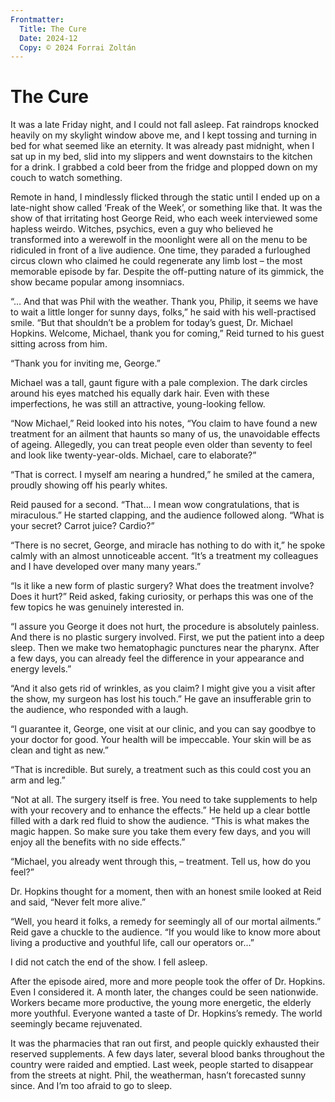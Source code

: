 ```yaml
---
Frontmatter:
  Title: The Cure
  Date: 2024-12
  Copy: © 2024 Forrai Zoltán
---
```


# The Cure

It was a late Friday night, and I could not fall asleep. Fat raindrops knocked heavily on my skylight window above me, and I kept tossing and turning in bed for what seemed like an eternity. It was already past midnight, when I sat up in my bed, slid into my slippers and went downstairs to the kitchen for a drink. I grabbed a cold beer from the fridge and plopped down on my couch to watch something.

Remote in hand, I mindlessly flicked through the static until I ended up on a late-night show called ‘Freak of the Week’, or something like that. It was the show of that irritating host George Reid, who each week interviewed some hapless weirdo. Witches, psychics, even a guy who believed he transformed into a werewolf in the moonlight were all on the menu to be ridiculed in front of a live audience. One time, they paraded a furloughed circus clown who claimed he could regenerate any limb lost – the most memorable episode by far. Despite the off-putting nature of its gimmick, the show became popular among insomniacs.

“… And that was Phil with the weather. Thank you, Philip, it seems we have to wait a little longer for sunny days, folks,” he said with his well-practised smile. “But that shouldn’t be a problem for today’s guest, Dr. Michael Hopkins. Welcome, Michael, thank you for coming,” Reid turned to his guest sitting across from him.

“Thank you for inviting me, George.”

Michael was a tall, gaunt figure with a pale complexion. The dark circles around his eyes matched his equally dark hair. Even with these imperfections, he was still an attractive, young-looking fellow.

“Now Michael,” Reid looked into his notes, “You claim to have found a new treatment for an ailment that haunts so many of us, the unavoidable effects of ageing. Allegedly, you can treat people even older than seventy to feel and look like twenty-year-olds. Michael, care to elaborate?”

“That is correct. I myself am nearing a hundred,” he smiled at the camera, proudly showing off his pearly whites.

Reid paused for a second. “That… I mean wow congratulations, that is miraculous.” He started clapping, and the audience followed along. “What is your secret? Carrot juice? Cardio?”

“There is no secret, George, and miracle has nothing to do with it,” he spoke calmly with an almost unnoticeable accent. “It’s a treatment my colleagues and I have developed over many many years.”

“Is it like a new form of plastic surgery? What does the treatment involve? Does it hurt?” Reid asked, faking curiosity, or perhaps this was one of the few topics he was genuinely interested in.

“I assure you George it does not hurt, the procedure is absolutely painless. And there is no plastic surgery involved. First, we put the patient into a deep sleep. Then we make two hematophagic punctures near the pharynx. After a few days, you can already feel the difference in your appearance and energy levels.”

“And it also gets rid of wrinkles, as you claim? I might give you a visit after the show, my surgeon has lost his touch.” He gave an insufferable grin to the audience, who responded with a laugh.

“I guarantee it, George, one visit at our clinic, and you can say goodbye to your doctor for good. Your health will be impeccable. Your skin will be as clean and tight as new.”

“That is incredible. But surely, a treatment such as this could cost you an arm and leg.”

“Not at all. The surgery itself is free. You need to take supplements to help with your recovery and to enhance the effects.” He held up a clear bottle filled with a dark red fluid to show the audience. “This is what makes the magic happen. So make sure you take them every few days, and you will enjoy all the benefits with no side effects.”

“Michael, you already went through this, – treatment. Tell us, how do you feel?”

Dr. Hopkins thought for a moment, then with an honest smile looked at Reid and said, “Never felt more alive.”

“Well, you heard it folks, a remedy for seemingly all of our mortal ailments.” Reid gave a chuckle to the audience. “If you would like to know more about living a productive and youthful life, call our operators or…”

I did not catch the end of the show. I fell asleep.

After the episode aired, more and more people took the offer of Dr. Hopkins. Even I considered it. A month later, the changes could be seen nationwide. Workers became more productive, the young more energetic, the elderly more youthful. Everyone wanted a taste of Dr. Hopkins’s remedy. The world seemingly became rejuvenated.

It was the pharmacies that ran out first, and people quickly exhausted their reserved supplements. A few days later, several blood banks throughout the country were raided and emptied. Last week, people started to disappear from the streets at night. Phil, the weatherman, hasn’t forecasted sunny since. And I’m too afraid to go to sleep.

